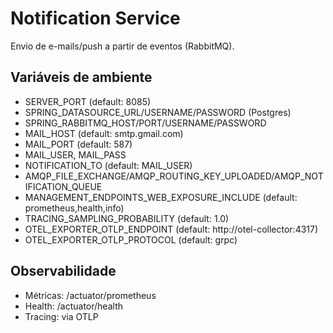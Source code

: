 # Notification Service

Envio de e-mails/push a partir de eventos (RabbitMQ).

## Variáveis de ambiente
- SERVER_PORT (default: 8085)
- SPRING_DATASOURCE_URL/USERNAME/PASSWORD (Postgres)
- SPRING_RABBITMQ_HOST/PORT/USERNAME/PASSWORD
- MAIL_HOST (default: smtp.gmail.com)
- MAIL_PORT (default: 587)
- MAIL_USER, MAIL_PASS
- NOTIFICATION_TO (default: MAIL_USER)
- AMQP_FILE_EXCHANGE/AMQP_ROUTING_KEY_UPLOADED/AMQP_NOTIFICATION_QUEUE
- MANAGEMENT_ENDPOINTS_WEB_EXPOSURE_INCLUDE (default: prometheus,health,info)
- TRACING_SAMPLING_PROBABILITY (default: 1.0)
- OTEL_EXPORTER_OTLP_ENDPOINT (default: http://otel-collector:4317)
- OTEL_EXPORTER_OTLP_PROTOCOL (default: grpc)

## Observabilidade
- Métricas: /actuator/prometheus
- Health: /actuator/health
- Tracing: via OTLP

